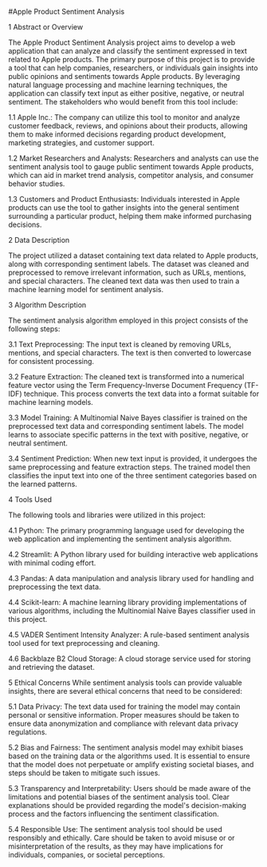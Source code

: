 #Apple Product Sentiment Analysis

1 Abstract or Overview

The Apple Product Sentiment Analysis project aims to develop a web application that can analyze and classify the sentiment expressed in text related to Apple products. The primary purpose of this project is to provide a tool that can help companies, researchers, or individuals gain insights into public opinions and sentiments towards Apple products. By leveraging natural language processing and machine learning techniques, the application can classify text input as either positive, negative, or neutral sentiment.
The stakeholders who would benefit from this tool include:

1.1 Apple Inc.: The company can utilize this tool to monitor and analyze customer feedback, reviews, and opinions about their products, allowing them to make informed decisions regarding product development, marketing strategies, and customer support.

1.2 Market Researchers and Analysts: Researchers and analysts can use the sentiment analysis tool to gauge public sentiment towards Apple products, which can aid in market trend analysis, competitor analysis, and consumer behavior studies.

1.3 Customers and Product Enthusiasts: Individuals interested in Apple products can use the tool to gather insights into the general sentiment surrounding a particular product, helping them make informed purchasing decisions.

2 Data Description

The project utilized a dataset containing text data related to Apple products, along with corresponding sentiment labels. The dataset was cleaned and preprocessed to remove irrelevant information, such as URLs, mentions, and special characters. The cleaned text data was then used to train a machine learning model for sentiment analysis.

3 Algorithm Description

The sentiment analysis algorithm employed in this project consists of the following steps:

3.1 Text Preprocessing: The input text is cleaned by removing URLs, mentions, and special characters. The text is then converted to lowercase for consistent processing.

3.2 Feature Extraction: The cleaned text is transformed into a numerical feature vector using the Term Frequency-Inverse Document Frequency (TF-IDF) technique. This process converts the text data into a format suitable for machine learning models.

3.3 Model Training: A Multinomial Naive Bayes classifier is trained on the preprocessed text data and corresponding sentiment labels. The model learns to associate specific patterns in the text with positive, negative, or neutral sentiment.

3.4 Sentiment Prediction: When new text input is provided, it undergoes the same preprocessing and feature extraction steps. The trained model then classifies the input text into one of the three sentiment categories based on the learned patterns.

4 Tools Used

The following tools and libraries were utilized in this project:

4.1 Python: The primary programming language used for developing the web application and implementing the sentiment analysis algorithm.

4.2 Streamlit: A Python library used for building interactive web applications with minimal coding effort.

4.3 Pandas: A data manipulation and analysis library used for handling and preprocessing the text data.

4.4 Scikit-learn: A machine learning library providing implementations of various algorithms, including the Multinomial Naive Bayes classifier used in this project.

4.5 VADER Sentiment Intensity Analyzer: A rule-based sentiment analysis tool used for text preprocessing and cleaning.

4.6 Backblaze B2 Cloud Storage: A cloud storage service used for storing and retrieving the dataset.

5 Ethical Concerns
While sentiment analysis tools can provide valuable insights, there are several ethical concerns that need to be considered:

5.1 Data Privacy: The text data used for training the model may contain personal or sensitive information. Proper measures should be taken to ensure data anonymization and compliance with relevant data privacy regulations.

5.2 Bias and Fairness: The sentiment analysis model may exhibit biases based on the training data or the algorithms used. It is essential to ensure that the model does not perpetuate or amplify existing societal biases, and steps should be taken to mitigate such issues.

5.3 Transparency and Interpretability: Users should be made aware of the limitations and potential biases of the sentiment analysis tool. Clear explanations should be provided regarding the model's decision-making process and the factors influencing the sentiment classification.

5.4 Responsible Use: The sentiment analysis tool should be used responsibly and ethically. Care should be taken to avoid misuse or or misinterpretation of the results, as they may have implications for individuals, companies, or societal perceptions.
